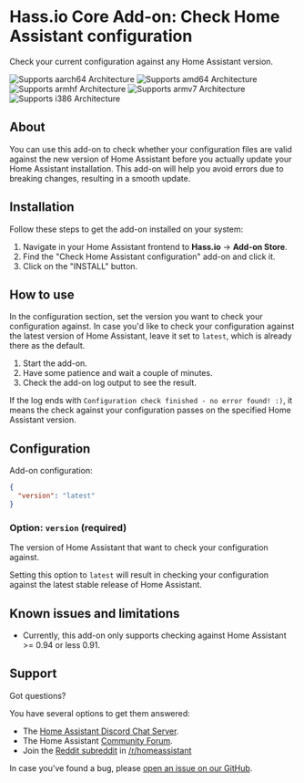 # Hass.io Core Add-on: Check Home Assistant configuration

Check your current configuration against any Home Assistant version.

![Supports aarch64 Architecture][aarch64-shield] ![Supports amd64 Architecture][amd64-shield] ![Supports armhf Architecture][armhf-shield] ![Supports armv7 Architecture][armv7-shield] ![Supports i386 Architecture][i386-shield]

## About

You can use this add-on to check whether your configuration files are valid against the
new version of Home Assistant before you actually update your Home Assistant
installation. This add-on will help you avoid errors due to breaking changes,
resulting in a smooth update.

## Installation

Follow these steps to get the add-on installed on your system:

1. Navigate in your Home Assistant frontend to **Hass.io** -> **Add-on Store**.
2. Find the "Check Home Assistant configuration" add-on and click it.
3. Click on the "INSTALL" button.

## How to use

In the configuration section, set the version you want to check your configuration
against. In case you'd like to check your configuration against the latest version of
Home Assistant, leave it set to `latest`, which is already there as the default.

1. Start the add-on.
2. Have some patience and wait a couple of minutes.
3. Check the add-on log output to see the result.

If the log ends with `Configuration check finished - no error found! :)`,
it means the check against your configuration passes on the specified
Home Assistant version.

## Configuration

Add-on configuration:

```json
{
  "version": "latest"
}
```

### Option: `version` (required)

The version of Home Assistant that want to check your configuration against.

Setting this option to `latest` will result in checking your configuration
against the latest stable release of Home Assistant.

## Known issues and limitations

- Currently, this add-on only supports checking against Home Assistant >= 0.94
  or less 0.91.

## Support

Got questions?

You have several options to get them answered:

- The [Home Assistant Discord Chat Server][discord].
- The Home Assistant [Community Forum][forum].
- Join the [Reddit subreddit][reddit] in [/r/homeassistant][reddit]

In case you've found a bug, please [open an issue on our GitHub][issue].

[aarch64-shield]: https://img.shields.io/badge/aarch64-yes-green.svg
[amd64-shield]: https://img.shields.io/badge/amd64-yes-green.svg
[armhf-shield]: https://img.shields.io/badge/armhf-yes-green.svg
[armv7-shield]: https://img.shields.io/badge/armv7-yes-green.svg
[discord]: https://discord.gg/c5DvZ4e
[forum]: https://community.home-assistant.io
[i386-shield]: https://img.shields.io/badge/i386-yes-green.svg
[issue]: https://github.com/home-assistant/hassio-addons/issues
[reddit]: https://reddit.com/r/homeassistant
[repository]: https://github.com/hassio-addons/repository
